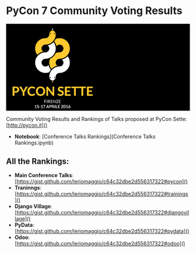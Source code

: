 # PyCon 7 Community Voting Results #

<div style="background-color:#000"> 
    <img src='logos/pycon7.png' width='50%' />
</div>

Community Voting Results and Rankings of Talks proposed at PyCon Sette: [http://pycon.it]()

* **Notebook**: [Conference Talks Rankings](Conference Talks Rankings.ipynb)

## All the Rankings: ##

*  **Main Conference Talks**: [https://gist.github.com/leriomaggio/c64c32dbe2d556317322#pycon]()
*  **Traninngs**: [https://gist.github.com/leriomaggio/c64c32dbe2d556317322#trainings]()
*  **Django Village**: [https://gist.github.com/leriomaggio/c64c32dbe2d556317322#djangovillage]()
*  **PyData**: [https://gist.github.com/leriomaggio/c64c32dbe2d556317322#pydata]()
*  **Odoo**: [https://gist.github.com/leriomaggio/c64c32dbe2d556317322#odoo]()
